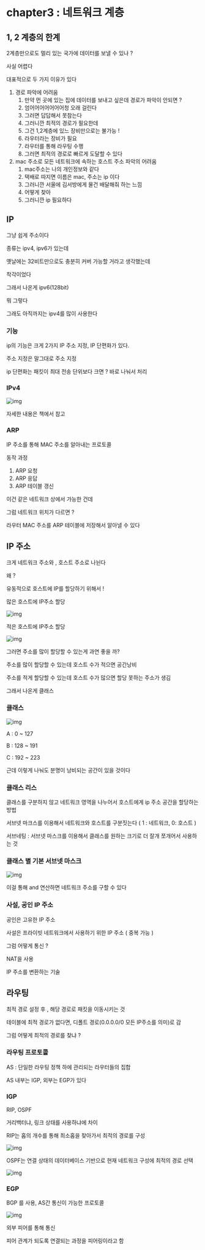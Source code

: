 # chapter3 : 네트워크 계층

## 1, 2 계층의 한계

2계층만으로도 멀리 있는 국가에 데이터를 보낼 수 있나 ?

사실 어렵다

대표적으로 두 가지 이유가 있다

1. 경로 파악에 어려움
   1. 만약 먼 곳에 있는 집에 데이터를 보내고 싶은데 경로가 파악이 안되면 ?
   2. 엄어어어어어어어청 오래 걸린다
   3. 그러면 답답해서 못참는다
   4. 그러니깐 최적의 경로가 필요한데
   5. 그건 1,2계층에 있느 장비만으로는 불가능 !
   6. 라우터라는 장비가 필요
   7. 라우터를 통해 라우팅 수행
   8. 그러면 최적의 경로로 빠르게 도달할 수 있다
2. mac 주소로 모든 네트워크에 속하는 호스트 주소 파악의 어려움
   1. mac주소는 나의 개인정보와 같다
   2. 택배로 따지면 이름은 mac, 주소는 ip 이다
   3. 그러니깐 서울에 김서방에게 물건 배달해줘 하는 느낌
   4. 어떻게 찾아
   5. 그러니깐 ip 필요하다

## IP

그냥 쉽게 주소이다

종류는 ipv4, ipv6가 있는데

옛날에는 32비트만으로도 충분히 커버 가능할 거라고 생각했는데

착각이었다

그래서 나온게 ipv6(128bit)

뭐 그렇다

그래도 아직까지는 ipv4를 많이 사용한다

### 기능

ip의 기능은 크게 2가지 IP 주소 지정, IP 단편화가 있다.

주소 지정은 말그대로 주소 지정

ip 단편화는 패킷이 최대 전송 단위보다 크면 ? 바로 나눠서 처리

### IPv4

![img](../img/chap3_IPv4.png)

자세한 내용은 책에서 참고

### ARP

IP 주소를 통해 MAC 주소를 알아내는 프로토콜

동작 과정

1. ARP 요청
2. ARP 응답
3. ARP 테이블 갱신

이건 같은 네트워크 상에서 가능한 건데

그럼 네트워크 위치가 다르면 ?

라우터 MAC 주소를 ARP 테이블에 저장해서 알아낼 수 있다

## IP 주소

크게 네트워크 주소와 , 호스트 주소로 나뉜다

왜 ?

유동적으로 호스트에 IP를 할당하기 위해서 !

많은 호스트에 IP주소 할당

![img](../img/chap3_다호스트.png)

적은 호스트에 IP주소 할당

![img](../img/chap3_소호스트.png)

그러면 주소를 많이 할당할 수 있는게 과연 좋을 까?

주소를 많이 할당할 수 있는데 호스트 수가 적으면 공간낭비

주소를 적게 할당할 수 있는데 호스트 수가 많으면 할당 못하는 주소가 생김

그래서 나온게 클래스

### 클래스

![img](../img/chap3_클래스.png)

A : 0 ~ 127

B : 128 ~ 191

C : 192 ~ 223

근데 이렇게 나눠도 분명이 낭비되는 공간이 있을 것이다

### 클래스 리스

클래스를 구분하지 않고 네트워크 영역을 나누어서 호스트에게 ip 주소 공간을 할당하는 방법

서브넷 마크스를 이용해서 네트워크와 호스트를 구분짓는다 ( 1 : 네트워크, 0: 호스트 )

서브네팅 : 서브넷 마스크를 이용해서 클래스를 원하는 크기로 더 잘개 쪼개어서 사용하는 것

### 클래스 별 기본 서브넷 마스크

![img](../img/chap3_서브넷마스크.png)

이걸 통해 and 연산하면 네트워크 주소를 구할 수 있다

### 사설, 공인 IP 주소

공인은 고유한 IP 주소

사설은 프라이빗 네트워크에서 사용하기 위한 IP 주소 ( 중복 가능 )

그럼 어떻게 통신 ?

NAT을 사용

IP 주소를 변환하는 기술

## 라우팅

최적 경로 설정 후 , 해당 경로로 패킷을 이동시키는 것

테이블에 최적 경로가 없다면, 디폴트 경로(0.0.0.0/0 모든 IP주소를 의미)로 감

그럼 어떻게 최적의 경로를 찾냐 ?

### 라우팅 프로토콜

AS : 단일한 라우팅 정책 하에 관리되는 라우터들의 집합

AS 내부는 IGP, 외부는 EGP가 있다

### IGP

RIP, OSPF

거리백터냐, 링크 상태를 사용하냐에 차이

RIP는 홉의 개수를 통해 최소홉을 찾아가서 최적의 경로를 구성

![img](../img/chap3_RIP.png)

OSPF는 연결 상태의 데이터베이스 기반으로 현재 네트워크 구성에 최적의 경로 선택

![img](../img/chap3_OSPF.png)

### EGP

BGP 를 사용, AS간 통신이 가능한 프로토콜

![img](../img/chap3_BGP.png)

외부 피어를 통해 통신

피어 관계가 되도록 연결되는 과정을 피어링이라고 함
